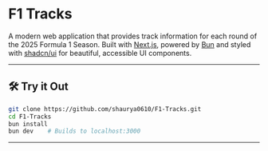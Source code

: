 # F1 Tracks

A modern web application that provides track information for each round of the 2025 Formula 1 Season. Built with [Next.js](https://nextjs.org/), powered by [Bun](https://bun.sh/) and styled with [shadcn/ui](https://ui.shadcn.dev/) for beautiful, accessible UI components.

---

## 🛠️ Try it Out

```bash
git clone https://github.com/shaurya0610/F1-Tracks.git
cd F1-Tracks
bun install
bun dev    # Builds to localhost:3000
```

---
